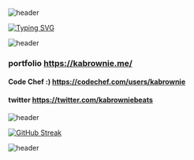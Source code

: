 ###
![header](https://capsule-render.vercel.app/api?type=rect&color=gradient&height=7&section=footer&text=&fontSize=20)

[![Typing SVG](https://readme-typing-svg.demolab.com/?lines=Hello+There+👋;This+is+Kevin+karanja;A+Computer+Science+Undergraduate;Dedan+Kimathi+University+Of+Tech;invite+him+to+collab;pro+in+php+java+python+sql;don't+ask+him+to+hack+your+ex!;he+can+play+chess;he+is+a+music+producer)](https://git.io/typing-svg)

![header](https://capsule-render.vercel.app/api?type=rect&color=gradient&height=7&section=footer&text=&fontSize=20)
###  portfolio https://kabrownie.me/
#### Code Chef :) https://codechef.com/users/kabrownie
#### twitter https://twitter.com/kabrowniebeats
![header](https://capsule-render.vercel.app/api?type=rect&color=gradient&height=7&section=footer&text=&fontSize=20)



[![GitHub Streak](https://github-readme-streak-stats.herokuapp.com/?user=kabrownie&theme=radical)](https://git.io/streak-stats)

![header](https://capsule-render.vercel.app/api?type=rect&color=gradient&height=7&section=footer&text=&fontSize=20)
